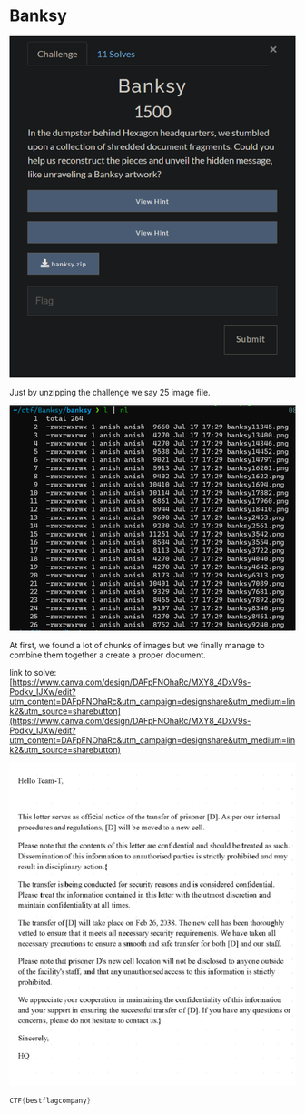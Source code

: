 # Banksy

![Untitled](Banksy%20b00e70be296640bc949bb6391c591a1d/Untitled.png)

Just by unzipping the challenge we say 25 image file.

![Untitled](Banksy%20b00e70be296640bc949bb6391c591a1d/Untitled%201.png)

At first, we found a lot of chunks of images but we finally manage to combine them together a create a proper document.

link to solve:[https://www.canva.com/design/DAFpFNOhaRc/MXY8_4DxV9s-Podkv_IJXw/edit?utm_content=DAFpFNOhaRc&utm_campaign=designshare&utm_medium=link2&utm_source=sharebutton](https://www.canva.com/design/DAFpFNOhaRc/MXY8_4DxV9s-Podkv_IJXw/edit?utm_content=DAFpFNOhaRc&utm_campaign=designshare&utm_medium=link2&utm_source=sharebutton)

![Untitled](Banksy%20b00e70be296640bc949bb6391c591a1d/Untitled%202.png)

```powershell
CTF{bestflagcompany}
```